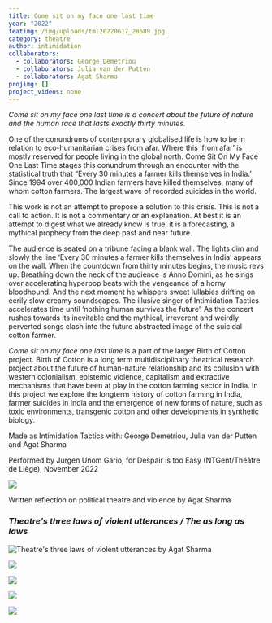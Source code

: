 ```yaml
---
title: Come sit on my face one last time
year: "2022"
featimg: /img/uploads/tml20220617_28689.jpg
category: theatre
author: intimidation
collaborators:
  - collaborators: George Demetriou
  - collaborators: Julia van der Putten
  - collaborators: Agat Sharma
projimg: []
project_videos: none
---
```

*Come sit on my face one last time is a concert about the future of nature and the human race that lasts exactly thirty minutes.* 

One of the conundrums of contemporary globalised life is how to be in relation to eco-humanitarian crises from afar. Where this ‘from afar’ is mostly reserved for people living in the global north. Come Sit On My Face One Last Time stages this conundrum through an encounter with the statistical truth that “Every 30 minutes a farmer kills themselves in India.’ Since 1994 over 400,000 Indian farmers have killed themselves, many of whom cotton farmers. The largest wave of recorded suicides in the world. 

This work is not an attempt to propose a solution to this crisis. This is not a call to action. It is not a commentary or an explanation. At best it is an attempt to digest what we already know is true, it is a forecasting, a mythical prophecy from the deep past and near future. 

The audience is seated on a tribune facing a blank wall. The lights dim and slowly the line ‘Every 30 minutes a farmer kills themselves in India’ appears on the wall. When the countdown from thirty minutes begins, the music revs up. Breathing down the neck of the audience is Anno Domini, as he sings over accelerating hyperpop beats with the vengeance of a horny bloodhound. And the next moment he whispers sweet lullabies drifting on eerily slow dreamy soundscapes. The illusive singer of Intimidation Tactics accelerates time until ‘nothing human survives the future’. As the concert rushes towards its inevitable end the mythical, irreverent and weirdly perverted songs clash into the future abstracted image of the suicidal cotton farmer. 

*Come sit on my face one last time* is a part of the larger Birth of Cotton project. Birth of Cotton is a long term multidisciplinary theatrical research project about the future of human-nature relationship and its collusion with western colonialism, epistemic violence, capitalism and extractive mechanisms that have been at play in the cotton farming sector in India. In this project we explore the longterm history of cotton farming in India, farmer suicides in India and the emergence of new forms of nature, such as toxic environments, transgenic cotton and other developments in synthetic biology. 

Made as Intimidation Tactics with: George Demetriou, Julia van der Putten and Agat Sharma

Performed by Jurgen Unom Gario, for Despair is too Easy (NTGent/Théâtre de Liège), November 2022

![](/img/uploads/tml20220617_28678.jpg)

W﻿ritten reflection on political theatre and violence by Agat Sharma

### ***Theatre's three laws of violent utterances / The as long as laws***

![Theatre's three laws of violent utterances by Agat Sharma](/img/uploads/theatre-s-three-laws-of-violent-utterances1.png "Theatre's three laws of violent utterances by Agat Sharma")

![](/img/uploads/theatre-s-three-laws-of-violent-utterances2.png)

![](/img/uploads/theatre-s-three-laws-of-violent-utterances3.png)

![](/img/uploads/theatre-s-three-laws-of-violent-utterances4.png)

![](/img/uploads/theatre-s-three-laws-of-violent-utterances5.png)